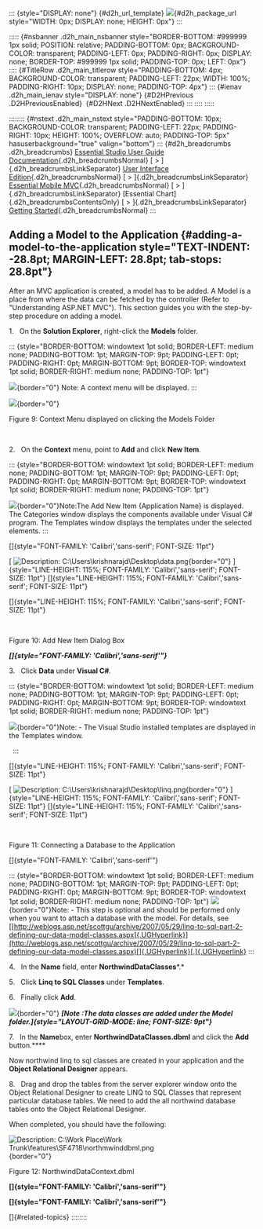 ::: {style="DISPLAY: none"}
[](ms-xhelp:///?Id=d2h_url_template){#d2h_url_template} ![](!package_url!){#d2h_package_url style="WIDTH: 0px; DISPLAY: none; HEIGHT: 0px"}
:::

::::: {#nsbanner .d2h_main_nsbanner style="BORDER-BOTTOM: #999999 1px solid; POSITION: relative; PADDING-BOTTOM: 0px; BACKGROUND-COLOR: transparent; PADDING-LEFT: 0px; PADDING-RIGHT: 0px; DISPLAY: none; BORDER-TOP: #999999 1px solid; PADDING-TOP: 0px; LEFT: 0px"}
:::: {#TitleRow .d2h_main_titlerow style="PADDING-BOTTOM: 4px; BACKGROUND-COLOR: transparent; PADDING-LEFT: 22px; WIDTH: 100%; PADDING-RIGHT: 10px; DISPLAY: none; PADDING-TOP: 4px"}
::: {#ienav .d2h_main_ienav style="DISPLAY: none"}
[](ms-xhelp:///?Id=78f4868d-d811-4538-9a04-6ce99bfb8524){#D2HPrevious .D2HPreviousEnabled}  [](ms-xhelp:///?Id=4def2e64-467f-47ff-bfe5-970010ff1df2){#D2HNext .D2HNextEnabled}
:::
::::
:::::

:::::::: {#nstext .d2h_main_nstext style="PADDING-BOTTOM: 10px; BACKGROUND-COLOR: transparent; PADDING-LEFT: 22px; PADDING-RIGHT: 10px; HEIGHT: 100%; OVERFLOW: auto; PADDING-TOP: 5px" hasuserbackground="true" valign="bottom"}
::: {#d2h_breadcrumbs .d2h_breadcrumbs}
[Essential Studio User Guide Documentation](ms-xhelp:///?Id=12457748-09e3-4d74-a240-8e049cedf030){.d2h_breadcrumbsNormal} [ \> ]{.d2h_breadcrumbsLinkSeparator} [User Interface Edition](ms-xhelp:///?Id=c29296b7-531c-413b-a0ec-488ca1f7f669){.d2h_breadcrumbsNormal} [ \> ]{.d2h_breadcrumbsLinkSeparator} [Essential Mobile MVC](ms-xhelp:///?Id=74df42e3-5434-4590-9be6-3ae2f911cbbc){.d2h_breadcrumbsNormal} [ \> ]{.d2h_breadcrumbsLinkSeparator} [Essential Chart]{.d2h_breadcrumbsContentsOnly} [ \> ]{.d2h_breadcrumbsLinkSeparator} [Getting Started](ms-xhelp:///?Id=3eb7eb94-5332-4941-affa-4bfbabf22ff3){.d2h_breadcrumbsNormal}
:::

## Adding a Model to the Application {#adding-a-model-to-the-application style="TEXT-INDENT: -28.8pt; MARGIN-LEFT: 28.8pt; tab-stops: 28.8pt"}

After an MVC application is created, a model has to be added. A Model is a place from where the data can be fetched by the controller (Refer to "Understanding ASP.NET MVC"). This section guides you with the step-by-step procedure on adding a model.

1.   On the **Solution Explorer**, right-click the **Models** folder.

::: {style="BORDER-BOTTOM: windowtext 1pt solid; BORDER-LEFT: medium none; PADDING-BOTTOM: 1pt; MARGIN-TOP: 9pt; PADDING-LEFT: 0pt; PADDING-RIGHT: 0pt; MARGIN-BOTTOM: 9pt; BORDER-TOP: windowtext 1pt solid; BORDER-RIGHT: medium none; PADDING-TOP: 1pt"}
 

![](ImagesExt/image102_4.jpg){border="0"} Note: A context menu will be displayed.
:::

![](ImagesExt/image102_14.jpg){border="0"}

Figure 9: Context Menu displayed on clicking the Models Folder

 

2.   On the **Context** menu, point to **Add** and click **New Item**.

::: {style="BORDER-BOTTOM: windowtext 1pt solid; BORDER-LEFT: medium none; PADDING-BOTTOM: 1pt; MARGIN-TOP: 9pt; PADDING-LEFT: 0pt; PADDING-RIGHT: 0pt; MARGIN-BOTTOM: 9pt; BORDER-TOP: windowtext 1pt solid; BORDER-RIGHT: medium none; PADDING-TOP: 1pt"}
 

![](ImagesExt/image102_4.jpg){border="0"}Note:The Add New Item {Application Name} is displayed. The Categories window displays the components available under Visual C# program. The Templates window displays the templates under the selected elements.
:::

[]{style="FONT-FAMILY: 'Calibri','sans-serif'; FONT-SIZE: 11pt"} 

[ ![Description: C:\\Users\\krishnarajd\\Desktop\\data.png](ImagesExt/image102_15.jpg){border="0"} ]{style="LINE-HEIGHT: 115%; FONT-FAMILY: 'Calibri','sans-serif'; FONT-SIZE: 11pt"} []{style="LINE-HEIGHT: 115%; FONT-FAMILY: 'Calibri','sans-serif'; FONT-SIZE: 11pt"}

[]{style="LINE-HEIGHT: 115%; FONT-FAMILY: 'Calibri','sans-serif'; FONT-SIZE: 11pt"} 

 

Figure 10: Add New Item Dialog Box

***[]{style="FONT-FAMILY: 'Calibri','sans-serif'"}***  

3.   Click **Data** under **Visual C#***.*

::: {style="BORDER-BOTTOM: windowtext 1pt solid; BORDER-LEFT: medium none; PADDING-BOTTOM: 1pt; MARGIN-TOP: 9pt; PADDING-LEFT: 0pt; PADDING-RIGHT: 0pt; MARGIN-BOTTOM: 9pt; BORDER-TOP: windowtext 1pt solid; BORDER-RIGHT: medium none; PADDING-TOP: 1pt"}
 

![](ImagesExt/image102_4.jpg){border="0"}Note: - The Visual Studio installed templates are displayed in the Templates window.

 
:::

[]{style="LINE-HEIGHT: 115%; FONT-FAMILY: 'Calibri','sans-serif'; FONT-SIZE: 11pt"} 

[ ![Description: C:\\Users\\krishnarajd\\Desktop\\linq.png](ImagesExt/image102_16.jpg){border="0"} ]{style="LINE-HEIGHT: 115%; FONT-FAMILY: 'Calibri','sans-serif'; FONT-SIZE: 11pt"} []{style="LINE-HEIGHT: 115%; FONT-FAMILY: 'Calibri','sans-serif'; FONT-SIZE: 11pt"}

 

Figure 11: Connecting a Database to the Application

[]{style="FONT-FAMILY: 'Calibri','sans-serif'"} 

::: {style="BORDER-BOTTOM: windowtext 1pt solid; BORDER-LEFT: medium none; PADDING-BOTTOM: 1pt; MARGIN-TOP: 9pt; PADDING-LEFT: 0pt; PADDING-RIGHT: 0pt; MARGIN-BOTTOM: 9pt; BORDER-TOP: windowtext 1pt solid; BORDER-RIGHT: medium none; PADDING-TOP: 1pt"}
![](ImagesExt/image102_4.jpg){border="0"}Note: - This step is optional and should be performed only when you want to attach a database with the model. For details, see [[http://weblogs.asp.net/scottgu/archive/2007/05/29/linq-to-sql-part-2-defining-our-data-model-classes.aspx]{.UGHyperlink}](http://weblogs.asp.net/scottgu/archive/2007/05/29/linq-to-sql-part-2-defining-our-data-model-classes.aspx)[]{.UGHyperlink}[.]{.UGHyperlink}
:::

4.   In the **Name** field, enter **NorthwindDataClasses***.*

5.   Click **Linq to SQL Classes** under **Templates**.

6.   Finally click **Add**.

![](ImagesExt/image102_4.jpg){border="0"} ***[Note :The data classes are added under the Model folder.]{style="LAYOUT-GRID-MODE: line; FONT-SIZE: 9pt"}***

7.   In the **Name**box, enter **NorthwindDataClasses.dbml** and click the **Add** button.****

Now northwind linq to sql classes are created in your application and the **Object Relational Designer** appears.

8.   Drag and drop the tables from the server explorer window onto the Object Relational Designer to create LINQ to SQL Classes that represent particular database tables. We need to add the all northwind database tables onto the Object Relational Designer.

When completed, you should have the following:

![Description: C:\\Work Place\\Work Trunk\\features\\SF4718\\northmwinddbml.png](ImagesExt/image102_17.jpg){border="0"}

Figure 12: NorthwindDataContext.dbml

**[]{style="FONT-FAMILY: 'Calibri','sans-serif'"}**  

**[]{style="FONT-FAMILY: 'Calibri','sans-serif'"}**  

[]{#related-topics}
::::::::
